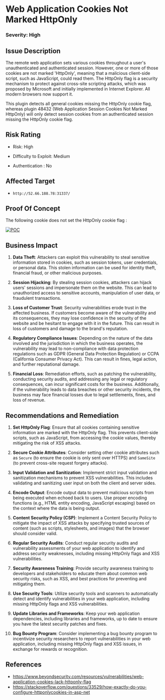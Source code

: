 ﻿# Web Application Cookies Not Marked HttpOnly

### Severity: High

## Issue Description

The remote web application sets various cookies throughout a user's unauthenticated and authenticated session. However, one or more of those cookies are not marked 'HttpOnly', meaning that a malicious client-side script, such as JavaScript, could read them. The HttpOnly flag is a security mechanism to protect against cross-site scripting attacks, which was proposed by Microsoft and initially implemented in Internet Explorer. All modern browsers now support it.  
  
This plugin detects all general cookies missing the HttpOnly cookie flag, whereas plugin 48432 (Web Application Session Cookies Not Marked HttpOnly) will only detect session cookies from an authenticated session missing the HttpOnly cookie flag.


## Risk Rating

-   Risk: High
    
-   Difficulty to Exploit: Medium
    
-   Authentication : No

## Affected Target

-     http://52.66.188.78:31337/


## Proof Of Concept

The following cookie does not set the HttpOnly cookie flag :

<a href="https://ibb.co/3cDQsxh"><img src="https://i.ibb.co/FzSCWQ7/POC.png" alt="POC" border="0"></a>

## Business Impact

1.  **Data Theft**: Attackers can exploit this vulnerability to steal sensitive information stored in cookies, such as session tokens, user credentials, or personal data. This stolen information can be used for identity theft, financial fraud, or other malicious purposes.
    
2.  **Session Hijacking**: By stealing session cookies, attackers can hijack users' sessions and impersonate them on the website. This can lead to unauthorized access to sensitive accounts, manipulation of user data, or fraudulent transactions.
    
3.  **Loss of Customer Trust**: Security vulnerabilities erode trust in the affected business. If customers become aware of the vulnerability and its consequences, they may lose confidence in the security of the website and be hesitant to engage with it in the future. This can result in loss of customers and damage to the brand's reputation.
    
4.  **Regulatory Compliance Issues**: Depending on the nature of the data involved and the jurisdiction in which the business operates, the vulnerability may lead to non-compliance with data protection regulations such as GDPR (General Data Protection Regulation) or CCPA (California Consumer Privacy Act). This can result in fines, legal action, and further reputational damage.
    
5.  **Financial Loss**: Remediation efforts, such as patching the vulnerability, conducting security audits, and addressing any legal or regulatory consequences, can incur significant costs for the business. Additionally, if the vulnerability leads to data breaches or other security incidents, the business may face financial losses due to legal settlements, fines, and loss of revenue.

## Recommendations and Remediation

1.  **Set HttpOnly Flag**: Ensure that all cookies containing sensitive information are marked with the HttpOnly flag. This prevents client-side scripts, such as JavaScript, from accessing the cookie values, thereby mitigating the risk of XSS attacks.
    
2.  **Secure Cookie Attributes**: Consider setting other cookie attributes such as `Secure` (to ensure the cookie is only sent over HTTPS) and `SameSite` (to prevent cross-site request forgery attacks).
    
3.  **Input Validation and Sanitization**: Implement strict input validation and sanitization mechanisms to prevent XSS vulnerabilities. This includes validating and sanitizing user input on both the client and server sides.
    
4.  **Encode Output**: Encode output data to prevent malicious scripts from being executed when echoed back to users. Use proper encoding functions (e.g., HTML entity encoding, JavaScript escaping) based on the context where the data is being output.
    
5.  **Content Security Policy (CSP)**: Implement a Content Security Policy to mitigate the impact of XSS attacks by specifying trusted sources of content (such as scripts, stylesheets, and images) that the browser should consider valid.
    
6.  **Regular Security Audits**: Conduct regular security audits and vulnerability assessments of your web application to identify and address security weaknesses, including missing HttpOnly flags and XSS vulnerabilities.
    
7.  **Security Awareness Training**: Provide security awareness training to developers and stakeholders to educate them about common web security risks, such as XSS, and best practices for preventing and mitigating them.
    
8.  **Use Security Tools**: Utilize security tools and scanners to automatically detect and identify vulnerabilities in your web application, including missing HttpOnly flags and XSS vulnerabilities.
    
9.  **Update Libraries and Frameworks**: Keep your web application dependencies, including libraries and frameworks, up to date to ensure you have the latest security patches and fixes.
    
10.  **Bug Bounty Program**: Consider implementing a bug bounty program to incentivize security researchers to report vulnerabilities in your web application, including missing HttpOnly flags and XSS issues, in exchange for rewards or recognition.



## References

 - https://www.beyondsecurity.com/resources/vulnerabilities/web-application-cookies-lack-httponly-flag
 - https://stackoverflow.com/questions/33529/how-exactly-do-you-configure-httponlycookies-in-asp-net


